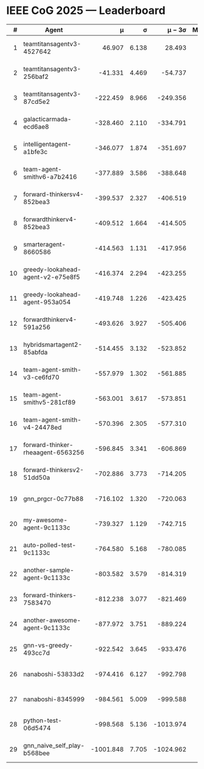 # IEEE CoG 2025 — Leaderboard

| # | Agent | μ | σ | μ − 3σ | Matches | Updated |
|---:|---|---:|---:|---:|---:|---|
| 1 | teamtitansagentv3-4527642 | 46.907 | 6.138 | 28.493 | 21650 | 2025-08-25 09:34 |
| 2 | teamtitansagentv3-256baf2 | -41.331 | 4.469 | -54.737 | 21976 | 2025-08-25 09:34 |
| 3 | teamtitansagentv3-87cd5e2 | -222.459 | 8.966 | -249.356 | 22346 | 2025-08-25 09:34 |
| 4 | galacticarmada-ecd6ae8 | -328.460 | 2.110 | -334.791 | 20080 | 2025-08-25 09:34 |
| 5 | intelligentagent-a1bfe3c | -346.077 | 1.874 | -351.697 | 18439 | 2025-08-25 09:34 |
| 6 | team-agent-smithv6-a7b2416 | -377.889 | 3.586 | -388.648 | 21440 | 2025-08-25 09:34 |
| 7 | forward-thinkersv4-852bea3 | -399.537 | 2.327 | -406.519 | 17647 | 2025-08-25 09:34 |
| 8 | forwardthinkerv4-852bea3 | -409.512 | 1.664 | -414.505 | 18402 | 2025-08-25 09:34 |
| 9 | smarteragent-8660586 | -414.563 | 1.131 | -417.956 | 18294 | 2025-08-25 09:34 |
| 10 | greedy-lookahead-agent-v2-e75e8f5 | -416.374 | 2.294 | -423.255 | 22122 | 2025-08-25 09:34 |
| 11 | greedy-lookahead-agent-953a054 | -419.748 | 1.226 | -423.425 | 19882 | 2025-08-25 09:34 |
| 12 | forwardthinkerv4-591a256 | -493.626 | 3.927 | -505.406 | 17876 | 2025-08-25 09:34 |
| 13 | hybridsmartagent2-85abfda | -514.455 | 3.132 | -523.852 | 18132 | 2025-08-25 09:34 |
| 14 | team-agent-smith-v3-ce6fd70 | -557.979 | 1.302 | -561.885 | 22236 | 2025-08-25 09:34 |
| 15 | team-agent-smithv5-281cf89 | -563.001 | 3.617 | -573.851 | 20800 | 2025-08-25 09:34 |
| 16 | team-agent-smith-v4-24478ed | -570.396 | 2.305 | -577.310 | 21556 | 2025-08-25 09:34 |
| 17 | forward-thinker-rheaagent-6563256 | -596.845 | 3.341 | -606.869 | 20028 | 2025-08-25 09:34 |
| 18 | forward-thinkersv2-51dd50a | -702.886 | 3.773 | -714.205 | 20888 | 2025-08-25 09:34 |
| 19 | gnn_prgcr-0c77b88 | -716.102 | 1.320 | -720.063 | 18920 | 2025-08-25 09:34 |
| 20 | my-awesome-agent-9c1133c | -739.327 | 1.129 | -742.715 | 21900 | 2025-08-25 09:34 |
| 21 | auto-polled-test-9c1133c | -764.580 | 5.168 | -780.085 | 22240 | 2025-08-25 09:34 |
| 22 | another-sample-agent-9c1133c | -803.582 | 3.579 | -814.319 | 21820 | 2025-08-25 09:34 |
| 23 | forward-thinkers-7583470 | -812.238 | 3.077 | -821.469 | 19560 | 2025-08-25 09:34 |
| 24 | another-awesome-agent-9c1133c | -877.972 | 3.751 | -889.224 | 23400 | 2025-08-25 09:34 |
| 25 | gnn-vs-greedy-493cc7d | -922.542 | 3.645 | -933.476 | 16820 | 2025-08-25 09:34 |
| 26 | nanaboshi-53833d2 | -974.416 | 6.127 | -992.798 | 16860 | 2025-08-25 09:34 |
| 27 | nanaboshi-8345999 | -984.561 | 5.009 | -999.588 | 17610 | 2025-08-25 09:34 |
| 28 | python-test-06d5474 | -998.568 | 5.136 | -1013.974 | 17430 | 2025-08-25 09:34 |
| 29 | gnn_naive_self_play-b568bee | -1001.848 | 7.705 | -1024.962 | 17500 | 2025-08-25 09:34 |

